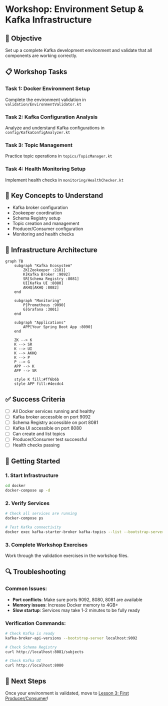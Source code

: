 # Workshop: Environment Setup & Kafka Infrastructure

## 🎯 Objective
Set up a complete Kafka development environment and validate that all components are working correctly.

## 📋 Workshop Tasks

### Task 1: Docker Environment Setup
Complete the environment validation in `validation/EnvironmentValidator.kt`

### Task 2: Kafka Configuration Analysis
Analyze and understand Kafka configurations in `config/KafkaConfigAnalyzer.kt`

### Task 3: Topic Management
Practice topic operations in `topics/TopicManager.kt`

### Task 4: Health Monitoring Setup
Implement health checks in `monitoring/HealthChecker.kt`

## 🧠 Key Concepts to Understand
- Kafka broker configuration
- Zookeeper coordination
- Schema Registry setup
- Topic creation and management
- Producer/Consumer configuration
- Monitoring and health checks

## 🐳 Infrastructure Architecture
```mermaid
graph TB
    subgraph "Kafka Ecosystem"
        ZK[Zookeeper :2181]
        K[Kafka Broker :9092]
        SR[Schema Registry :8081]
        UI[Kafka UI :8080]
        AKHQ[AKHQ :8082]
    end
    
    subgraph "Monitoring"
        P[Prometheus :9090]
        G[Grafana :3001]
    end
    
    subgraph "Applications"
        APP[Your Spring Boot App :8090]
    end
    
    ZK --> K
    K --> SR
    K --> UI
    K --> AKHQ
    K --> P
    P --> G
    APP --> K
    APP --> SR
    
    style K fill:#ff6b6b
    style APP fill:#4ecdc4
```

## ✅ Success Criteria
- [ ] All Docker services running and healthy
- [ ] Kafka broker accessible on port 9092
- [ ] Schema Registry accessible on port 8081
- [ ] Kafka UI accessible on port 8080
- [ ] Can create and list topics
- [ ] Producer/Consumer test successful
- [ ] Health checks passing

## 🚀 Getting Started

### 1. Start Infrastructure
```bash
cd docker
docker-compose up -d
```

### 2. Verify Services
```bash
# Check all services are running
docker-compose ps

# Test Kafka connectivity
docker exec kafka-starter-broker kafka-topics --list --bootstrap-server localhost:9092
```

### 3. Complete Workshop Exercises
Work through the validation exercises in the workshop files.

## 🔍 Troubleshooting

### Common Issues:
- **Port conflicts**: Make sure ports 9092, 8080, 8081 are available
- **Memory issues**: Increase Docker memory to 4GB+
- **Slow startup**: Services may take 1-2 minutes to be fully ready

### Verification Commands:
```bash
# Check Kafka is ready
kafka-broker-api-versions --bootstrap-server localhost:9092

# Check Schema Registry
curl http://localhost:8081/subjects

# Check Kafka UI
curl http://localhost:8080
```

## 🚀 Next Steps
Once your environment is validated, move to [Lesson 3: First Producer/Consumer](../lesson_3/README.md)!